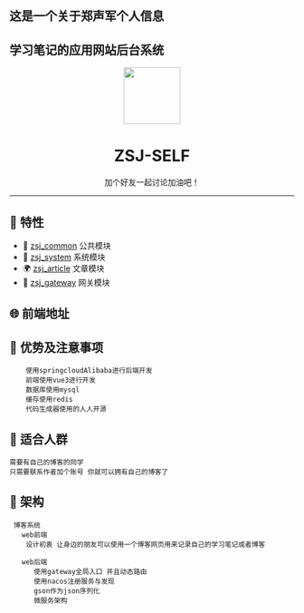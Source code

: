 ## 这是一个关于郑声军个人信息
## 学习笔记的应用网站后台系统
<div>
<div align="center"><img width="100" height="100" src="https://edu-zsj-1010.oss-cn-beijing.aliyuncs.com/image/jun.jpg"/>
<h1> ZSJ-SELF</h1>
<p>加个好友一起讨论加油吧！</p>
</div>


---

## 🎉 特性

- 💪 [zsj_common](zsj_common)  公共模块
- 💅 [zsj_system](zsj_system)   系统模块
- 🌍 [zsj_article](zsj_article) 文章模块
- 👏 [zsj_gateway](zsj_gateway) 网关模块


## 🌐 前端地址


## 📌 优势及注意事项

```
    使用springcloudAlibaba进行后端开发
    前端使用vue3进行开发
    数据库使用mysql
    缓存使用redis
    代码生成器使用的人人开源
```

## 💚 适合人群
    需要有自己的博客的同学
    只需要联系作者加个账号 你就可以拥有自己的博客了
## 💚 架构
~~~
 博客系统
   web前端
    设计初衷 让身边的朋友可以使用一个博客网页用来记录自己的学习笔记或者博客
        
   web后端
      使用gateway全局入口 并且动态路由
      使用nacos注册服务与发现
      gson作为json序列化
      微服务架构
   
~~~


